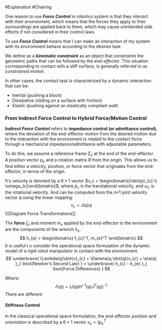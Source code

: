 #Explanation #Chairing 

One reason to use ***Force Control*** in robotics system is that they *interact* with their environment, which means that the forces they apply to their surroundings are applied back to them, which may cause unintended side effects if not considered in their control laws.

To use ***Force Control*** means that I can make an interaction of my system with its environment behave according to the desired task.

We define as a **kinematic constraint** as an object that *constraints* the geometric paths that can be followed by the *end-effector*. This situation corresponding to contact with a stiff surface, is generally referred to as *constrained motion*.

In other cases, the contact task is characterized by a dynamic interaction that can be:
- Inertial (pushing a block)
- Dissipative (sliding on a surface with friction)
- Elastic (pushing against an elastically compliant wall)

### From Indirect Force Control to Hybrid Force/Motion Control

***Indirect Force Control*** refers to **impedance control (or admittance control)**, where the deviation of the end-effector motion from the desired motion due to the interaction with the environment is related to the contact force through a mechanical impedance/admittance with adjustable parameters.

To do this, we assume a reference frame $\Sigma_{e}$ at the end of the end-effector. A position vector $p_{e}$ and a rotation matrix $R$ from the origin. This allows us to find either a velocity, position, or force vector that originates from the end-effector, in terms of the origin.

It's velocity is denoted by a $6 \times 1$ vector $v_c = \begin{bmatrix}\dot{p}_{c}  \\ \omega_{c}\end{bmatrix}$, where $\dot{p}_{c}$  is the translational velocity, and $\omega_{c}$ is the rotational velocity. And can be computed from the $n$\*1 joint velocity vector $\dot{q}$ using the linear mapping:
$$
v_{c} = J(q) \dot{q}
$$
![[Diagram Force Transformations]]

The **force** $f_{e}$ and moment $m_e$ applied by the end-effector to the environment are the components of the wrench $h_e$.
$$
h_{e} = \begin{bmatrix}
f_{c}^T, m_{e}^T
\end{bmatrix}
$$
It is useful t o consider the operational space formulation of the dynamic model of a rigid robot manipulator in contact with the environment.
$$
\underbrace{ \Lambda(q)\dot{v}_{c} + \Gamma(q,\dot{q})v_{c} + \eta(q) }_{ \text{Newton's Second Law} } = \underbrace{ h_{c} - h_{e} }_{ \text{Force Differences} }
$$

Where:
$$
\Lambda(q) = (J(q)H^{-1}(q)J^T(q))^{-1}
$$
There are different

#### Stiffness Control
In the classical operational space formulation, the end-effector *position* and *orientation* is described by a $6 \times 1$ vector $x_e= (p_{e}^T$